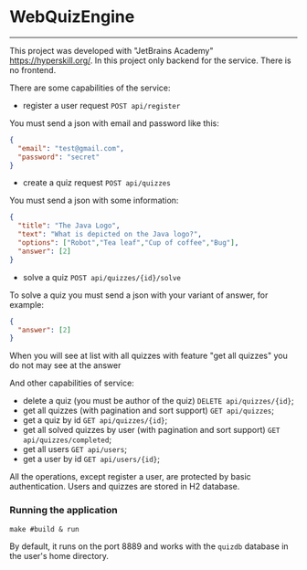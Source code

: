 # WebQuizEngine #
***
This project was developed with "JetBrains Academy" https://hyperskill.org/. 
In this project  only backend for the service. There is no frontend.

There are some capabilities of the service:

* register a user request `POST api/register`
 
You must send a json with email and password like this:
````json
{
  "email": "test@gmail.com",
  "password": "secret"
}
````
* create a quiz request `POST api/quizzes`

You must send a json with some information:
````json
{
  "title": "The Java Logo",
  "text": "What is depicted on the Java logo?",
  "options": ["Robot","Tea leaf","Cup of coffee","Bug"],
  "answer": [2]
}
````
* solve a quiz `POST api/quizzes/{id}/solve`

To solve a quiz you must send a json with your variant of answer, for example:
````json
{
  "answer": [2]
}
````
When you will see at list with all quizzes with 
feature "get all quizzes" you do not may see at the answer

And other capabilities of service:

* delete a quiz (you must be author of the quiz) `DELETE api/quizzes/{id}`;
* get all quizzes (with pagination and sort support) `GET api/quizzes`;
* get a quiz by id `GET api/quizzes/{id}`;
* get all solved quizzes by user (with pagination and sort support) `GET api/quizzes/completed`;
* get all users `GET api/users`;
* get a user by id `GET api/users/{id}`;

All the operations, except register a user, are protected by basic authentication.
Users and quizzes are stored in H2 database.

### Running the application ###

`make #build & run`

By default, it runs on the port 8889 and works with the `quizdb` database in the user's home directory.

